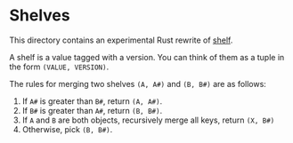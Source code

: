 # Shelves

This directory contains an experimental Rust rewrite of [shelf](https://github.com/dglittle/shelf).

A shelf is a value tagged with a version. You can think of them as a tuple in the form `(VALUE, VERSION)`.

The rules for merging two shelves `(A, A#)` and `(B, B#)` are as follows:

1. If `A#` is greater than `B#`, return `(A, A#)`.
2. If `B#` is greater than `A#`, return `(B, B#)`.
3. If `A` and `B` are both objects, recursively merge all keys, return `(X, B#)`
4. Otherwise, pick `(B, B#)`.
